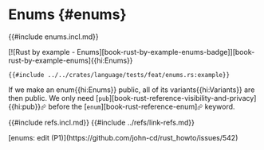 # Enums {#enums}

{{#include enums.incl.md}}

[![Rust by example - Enums][book-rust-by-example-enums-badge]][book-rust-by-example-enums]{{hi:Enums}}

```rust,editable
{{#include ../../crates/language/tests/feat/enums.rs:example}}
```

If we make an enum{{hi:Enums}} public, all of its variants{{hi:Variants}} are then public. We only need [`pub`][book-rust-reference-visibility-and-privacy]{{hi:pub}}⮳ before the [`enum`][book-rust-reference-enum]⮳ keyword.

{{#include refs.incl.md}}
{{#include ../refs/link-refs.md}}

<div class="hidden">
[enums: edit (P1)](https://github.com/john-cd/rust_howto/issues/542)

</div>
